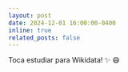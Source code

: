 ```yaml
---
layout: post
date: 2024-12-01 16:00:00-0400
inline: true
related_posts: false
---
```


Toca estudiar para Wikidata! :sparkles: :smile:
